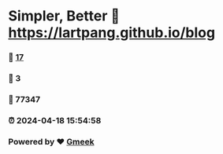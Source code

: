 # Simpler, Better :link: https://lartpang.github.io/blog 
### :page_facing_up: [17](https://lartpang.github.io/blog/tag.html) 
### :speech_balloon: 3 
### :hibiscus: 77347 
### :alarm_clock: 2024-04-18 15:54:58 
### Powered by :heart: [Gmeek](https://github.com/Meekdai/Gmeek)
